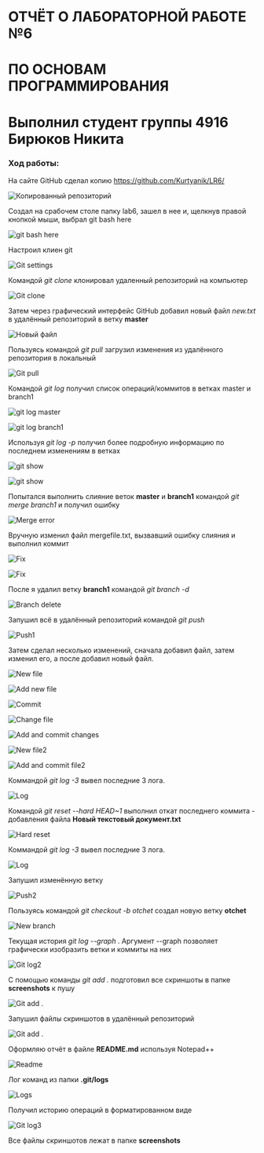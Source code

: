 # ОТЧЁТ О ЛАБОРАТОРНОЙ РАБОТЕ №6 
# ПО ОСНОВАМ ПРОГРАММИРОВАНИЯ
# Выполнил студент группы 4916 Бирюков Никита



### Ход работы:
На сайте GitHub сделал копию https://github.com/Kurtyanik/LR6/

![Копированный репозиторий](screenshots/Screenshot_0.png)

Создал на срабочем столе папку lab6, зашел в нее и, щелкнув правой кнопкой мыши, выбрал git bash here

![git bash here](screenshots/Screenshot_01.png)

Настроил клиен git

![Git settings](screenshots/Screenshot_001.png)

Командой _git clone_ клонировал удаленный репозиторий на компьютер 

![Git clone](screenshots/Screenshot_1.png)

Затем через графический интерфейс GitHub добавил новый файл _new.txt_ в удалённый репозиторий в ветку __master__

![Новый файл](screenshots/Screenshot_2.png)

Пользуясь командой _git pull_ загрузил изменения из удалённого репозитория в локальный

![Git pull](screenshots/Screenshot_3.png)

Командой _git log_ получил список операций/коммитов в ветках master и branch1 

![git log master](screenshots/Screenshot_4.png)

![git log branch1](screenshots/Screenshot_5.png)

Используя _git log -p_ получил более подробную информацию по последнем изменениям в ветках

![git show](screenshots/Screenshot_6.png)

![git show](screenshots/Screenshot_7.png)

Попытался выполнить слияние веток **master** и **branch1** командой _git merge branch1_ и получил ошибку

![Merge error](screenshots/Screenshot_8.png)

Вручную изменил файл mergefile.txt, вызвавший ошибку слияния и выполнил коммит

![Fix](screenshots/Screenshot_9.png)

![Fix](screenshots/Screenshot_10.png)

После я удалил ветку **branch1** командой _git branch -d_

![Branch delete](screenshots/Screenshot_12.png)

Запушил всё в удалённый репозиторий командой _git push_

![Push1](screenshots/Screenshot_14.png)

Затем сделал несколько изменений, сначала добавил файл, затем изменил его, а после добавил новый файл.

![New file](screenshots/Screenshot_15.png)

![Add new file](screenshots/Screenshot_17.png)

![Commit](screenshots/Screenshot_18.png)

![Change file](screenshots/Screenshot_16.png)

![Add and commit changes](screenshots/Screenshot_19.png)

![New file2](screenshots/Screenshot_20.png)

![Add and commit file2](screenshots/Screenshot_21.png)

Коммандой _git log -3_ вывел последние 3 лога.

![Log](screenshots/Screenshot_22.png)

Командой _git reset --hard HEAD~1_ выполнил откат последнего коммита - добавления файла **Новый текстовый документ.txt**

![Hard reset](screenshots/Screenshot_27.png)

Коммандой _git log -3_ вывел последние 3 лога.

![Log](screenshots/Screenshot_23.png)

Запушил изменённую ветку

![Push2](screenshots/Screenshot_24.png)


Пользуясь командой _git checkout -b otchet_ создал новую ветку **otchet**

![New branch](screenshots/Screenshot_25.png)


Текущая история _git log --graph_ . Аргумент --graph позволяет графически изобразить ветки и коммиты на них

![Git log2](screenshots/Screenshot_26.png)

С помощью команды _git add ._ подготовил все скриншоты в папке **screenshots** к пушу

![Git add .](screenshots/Screenshot_29.png)

Запушил файлы скриншотов в удалённый репозиторий

![Git add .](screenshots/Screenshot_30.png)

Оформляю отчёт в файле **README.md** используя Notepad++

![Readme](screenshots/Screenshot_28.png)

Лог команд из папки **.git/logs**

![Logs](screenshots/Screenshot_31.png)

Получил историю операций в форматированном виде

![Git log3](screenshots/Screenshot_32.png)

Все файлы скриншотов лежат в папке **screenshots**